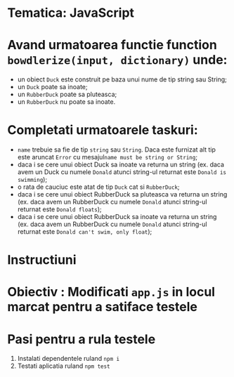 # Tematica: JavaScript

# Avand urmatoarea functie function `bowdlerize(input, dictionary)` unde:
- un obiect `Duck` este construit pe baza unui nume de tip string sau String;
- un `Duck` poate sa inoate;
- un `RubberDuck` poate sa pluteasca;
- un `RubberDuck` nu poate sa inoate.

# Completati urmatoarele taskuri:
- `name` trebuie sa fie de tip `string` sau `String`. Daca este furnizat alt tip este aruncat `Error` cu mesajul`name must be string or String`;
- daca i se cere unui obiect Duck sa inoate va returna un string (ex. daca avem un Duck cu numele `Donald` atunci string-ul returnat este `Donald is swimming`);
- o rata de cauciuc este atat de tip `Duck` cat si `RubberDuck`;
- daca i se cere unui obiect RubberDuck sa pluteasca va returna un string (ex. daca avem un RubberDuck cu numele `Donald` atunci string-ul returnat este `Donald floats`);
- daca i se cere unui obiect RubberDuck sa inoate va returna un string (ex. daca avem un RubberDuck cu numele `Donald` atunci string-ul returnat este `Donald can't swim, only float`);

# Instructiuni

# Obiectiv : Modificati `app.js` in locul marcat pentru a satiface testele

# Pasi pentru a rula testele
1. Instalati dependentele ruland `npm i`
2. Testati aplicatia ruland `npm test`